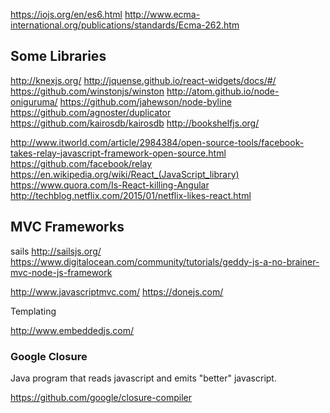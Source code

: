 
<!--
-->

https://iojs.org/en/es6.html
http://www.ecma-international.org/publications/standards/Ecma-262.htm

Some Libraries
--------------

http://knexjs.org/
http://jquense.github.io/react-widgets/docs/#/
https://github.com/winstonjs/winston
http://atom.github.io/node-oniguruma/
https://github.com/jahewson/node-byline
https://github.com/agnoster/duplicator
https://github.com/kairosdb/kairosdb
http://bookshelfjs.org/


http://www.itworld.com/article/2984384/open-source-tools/facebook-takes-relay-javascript-framework-open-source.html
https://github.com/facebook/relay
https://en.wikipedia.org/wiki/React_(JavaScript_library)
https://www.quora.com/Is-React-killing-Angular
http://techblog.netflix.com/2015/01/netflix-likes-react.html

MVC Frameworks
--------------

sails
http://sailsjs.org/
https://www.digitalocean.com/community/tutorials/geddy-js-a-no-brainer-mvc-node-js-framework

http://www.javascriptmvc.com/
https://donejs.com/

Templating

http://www.embeddedjs.com/


### Google Closure

Java program that reads javascript and emits "better" javascript.

https://github.com/google/closure-compiler

<!-- vim: set autoindent expandtab sw=4 syntax=markdown: -->
